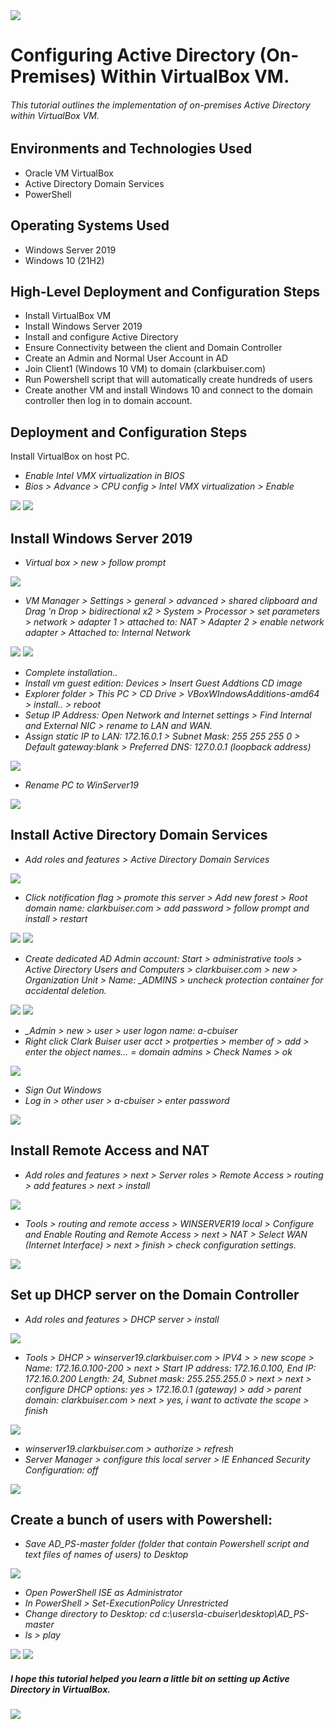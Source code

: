 

<img src="images/ad.png" >

# Configuring Active Directory (On-Premises) Within VirtualBox VM.
###### This tutorial outlines the implementation of on-premises Active Directory within VirtualBox VM.

## Environments and Technologies Used

- Oracle VM VirtualBox
- Active Directory Domain Services
- PowerShell

## Operating Systems Used

- Windows Server 2019
- Windows 10 (21H2)

## High-Level Deployment and Configuration Steps

- Install VirtualBox VM
- Install Windows Server 2019
- Install and configure Active Directory
- Ensure Connectivity between the client and Domain Controller
- Create an Admin and Normal User Account in AD
- Join Client1 (Windows 10 VM) to domain (clarkbuiser.com)
- Run Powershell script that will automatically create hundreds of users
- Create another VM and install Windows 10 and connect to the domain controller then log in to domain account.

## Deployment and Configuration Steps

Install VirtualBox on host PC.

- *Enable Intel VMX virtualization in BIOS*
- *Bios > Advance > CPU config >  Intel VMX virtualization > Enable*

<img src="images/img1.png" >
<img src="images/img2.png" >

## Install Windows Server 2019

- *Virtual box > new > follow prompt*
<img src="images/img6.png" >

- *VM Manager > Settings > general > advanced > shared clipboard and Drag 'n Drop > bidirectional x2 > System > Processor > set parameters > network > adapter 1 > attached to: NAT > Adapter 2 > enable network adapter > Attached to:  Internal Network*
<img src="images/img12.png" >
<img src="images/img14.png" >

- *Complete installation..*
- *Install vm guest edition:  Devices > Insert Guest Addtions CD image*
- *Explorer folder > This PC > CD Drive > VBoxWIndowsAdditions-amd64 > install.. > reboot*
- *Setup IP Address: Open Network and Internet settings > Find Internal and External NIC > rename to LAN and WAN.*
- *Assign static IP to LAN: 172.16.0.1 > Subnet Mask: 255 255 255 0 > Default gateway:blank > Preferred DNS: 127.0.0.1 (loopback address)*
<img src="images/img25.png" >

- *Rename PC to WinServer19*
<img src="images/img26.png" >

## Install Active Directory Domain Services
- *Add roles and features > Active Directory Domain Services*
<img src="images/img29.png" >

- *Click notification flag > promote this server > Add new forest > Root domain name: clarkbuiser.com > add password > follow prompt and install > restart*
<img src="images/img32.png" >
<img src="images/img35.png" >

- *Create dedicated AD Admin account: Start > administrative tools > Active Directory Users and Computers > clarkbuiser.com > new > Organization Unit > Name: _ADMINS > uncheck protection container for accidental deletion.*
<img src="images/img37.png" >
<img src="images/img39.png" >


- *_Admin > new > user > user logon name: a-cbuiser*
- *Right click Clark Buiser user acct > protperties > member of > add > enter the object names... = domain admins > Check Names > ok*
<img src="images/img43.png" >

- *Sign Out Windows*
- *Log in > other user > a-cbuiser > enter password*
<img src="images/img44.png" >

## Install Remote Access and NAT
- *Add roles and features > next > Server roles > Remote Access > routing > add features > next > install* 
<img src="images/img46.png" >

- *Tools > routing and remote access > WINSERVER19 local > Configure and Enable Routing and Remote Access > next > NAT > Select WAN (Internet Interface) > next > finish > check configuration settings.*
<img src="images/img53.png" >

## Set up DHCP server on the Domain Controller
- *Add roles and features > DHCP server > install*
<img src="images/img57.png" >

- *Tools > DHCP > winserver19.clarkbuiser.com > IPV4 > > new scope > Name: 172.16.0.100-200 > next > Start IP address: 172.16.0.100, End IP: 172.16.0.200 Length: 24, Subnet mask: 255.255.255.0 > next > next > configure DHCP options: yes > 172.16.0.1 (gateway) > add  > parent domain: clarkbuiser.com > next > yes, i want to activate the scope > finish*
<img src="images61.png" >

- *winserver19.clarkbuiser.com > authorize > refresh* 
- *Server Manager > configure this local server > IE Enhanced Security Configuration: off*
<img src="images/img68.png" >


## Create a bunch of users with Powershell:
- *Save AD_PS-master folder (folder that contain Powershell script and text files of names of users) to Desktop*
<img src="images/img71.png" >

- *Open PowerShell ISE as Administrator*
- *In PowerShell > Set-ExecutionPolicy Unrestricted*
- *Change directory to Desktop: cd c:\users\a-cbuiser\desktop\AD_PS-master*
- *ls > play*
<img src="images/img75.png" >
<img src="images/img77.png" >




##### I hope this tutorial helped you learn a little bit on setting up Active Directory in VirtualBox.




<img src="images/you-picture.png" >

